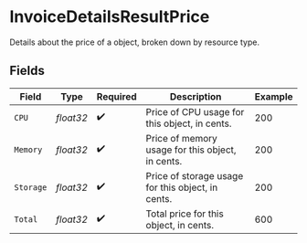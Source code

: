 # InvoiceDetailsResultPrice

Details about the price of a object, broken down by resource type.


## Fields

| Field                                             | Type                                              | Required                                          | Description                                       | Example                                           |
| ------------------------------------------------- | ------------------------------------------------- | ------------------------------------------------- | ------------------------------------------------- | ------------------------------------------------- |
| `CPU`                                             | *float32*                                         | :heavy_check_mark:                                | Price of CPU usage for this object, in cents.     | 200                                               |
| `Memory`                                          | *float32*                                         | :heavy_check_mark:                                | Price of memory usage for this object, in cents.  | 200                                               |
| `Storage`                                         | *float32*                                         | :heavy_check_mark:                                | Price of storage usage for this object, in cents. | 200                                               |
| `Total`                                           | *float32*                                         | :heavy_check_mark:                                | Total price for this object, in cents.            | 600                                               |